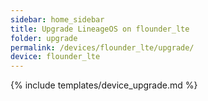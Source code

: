 ```yaml
---
sidebar: home_sidebar
title: Upgrade LineageOS on flounder_lte
folder: upgrade
permalink: /devices/flounder_lte/upgrade/
device: flounder_lte
---
```

{% include templates/device_upgrade.md %}
